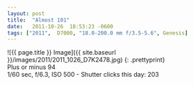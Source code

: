 ```yaml
---
layout: post
title:  "Almost 101"
date:   2011-10-26  18:53:23 -0600
tags: ["2011",  D7000, "18.0-200.0 mm f/3.5-5.6", Genesis]
---
```

![{{ page.title }} Image]({{ site.baseurl }}/images/2011/2011_1026_D7K2478.jpg)
{: .prettyprint}  
Plus or minus 94  
1/60 sec, f/6.3, ISO 500 - Shutter clicks this day: 203